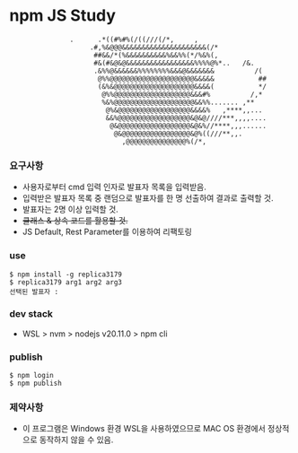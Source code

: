 # npm JS Study
                   .      .*((#%#%(/((///(/*,     ,                        
                        .#,%&@@@&&&&&&&&&&&&&&&&&&&&&(/*                        
                         ##&&/*(%&&&&&&&&&&%&&%%(*/%&%(,                        
                         #&(#&@&@&&&&&&&&&&&&&&&&&%%%%@%*..   /&.               
                         .&%%@&&&&&&%%%%%%%%&&&@&&&&&&&          /(             
                          @%%@@@@@@@@@@@@@@@@@@@@@&&&&&           ##            
                          (&%&@@@@@@@@@@@@@@@@@@@@&&&&(           */            
                           @%%@@@@@@@@@@@@@@@@@@@&&&#%          /,*             
                           %&%@@@@@@@@@@@@@@@@@@@@&&%%....... ,**               
                            @%&@@@@@@@@@@@@@@@@@@&&&&%   ,****,,...             
                            &&%@@@@@@@@@@@@@@@@@@&@&@////***,,,,....            
                             @&@@@@@@@@@@@@@@@@@@&@&%//****,,,......            
                              @&@@@@@@@@@@@@@@@@@&@%((///**,,.                  
                                ,@@@@@@@@@@@@@@@%(/*,

### 요구사항
- 사용자로부터 cmd 입력 인자로 발표자 목록을 입력받음.
- 입력받은 발표자 목록 중 랜덤으로 발표자를 한 명 선출하여 결과로 출력할 것.
- 발표자는 2명 이상 입력할 것.
- ~~클래스 & 상속 코드를 활용할 것.~~
- JS Default, Rest Parameter를 이용하여 리팩토링

### use
```
$ npm install -g replica3179
$ replica3179 arg1 arg2 arg3 
선택된 발표자 :
```

### dev stack
- WSL > nvm > nodejs v20.11.0 > npm cli


### publish
```
$ npm login
$ npm publish
```

### 제약사항
- 이 프로그램은 Windows 환경 WSL을 사용하였으므로 MAC OS 환경에서 정상적으로 동작하지 않을 수 있음.
